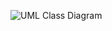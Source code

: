 ![UML Class Diagram](https://user-images.githubusercontent.com/74929461/149169336-73b0ed36-46a0-4ab1-9795-9b1cf7529414.jpg)
